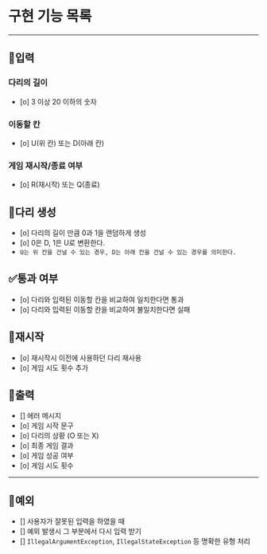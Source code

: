 # 구현 기능 목록

---
## 📝입력

### 다리의 길이
* [o] 3 이상 20 이하의 숫자

### 이동할 칸
* [o] U(위 칸) 또는 D(아래 칸)

### 게임 재시작/종료 여부
* [o] R(재시작) 또는 Q(종료)

## 🦵다리 생성
* [o] 다리의 길이 만큼 0과 1을 랜덤하게 생성
* [o] 0은 D, 1은 U로 변환한다.
* `U는 위 칸을 건널 수 있는 경우, D는 아래 칸을 건널 수 있는 경우를 의미한다.`

## ✅통과 여부
* [o] 다리와 입력된 이동할 칸을 비교하여 일치한다면 통과
* [o] 다리와 입력된 이동할 칸을 비교하여 불일치한다면 실패

## 🔄재시작
* [o] 재시작시 이전에 사용하던 다리 재사용
* [o] 게임 시도 횟수 추가

## 👣출력
* [] 에러 메시지
* [o] 게임 시작 문구
* [o] 다리의 상황 (O 또는 X)
* [o] 최종 게임 결과
* [o] 게임 성공 여부
* [o] 게임 시도 횟수

---

## 🚫예외
* [] 사용자가 잘못된 입력을 하였을 때
* [] 예외 발생시 그 부분에서 다시 입력 받기
* [] `IllegalArgumentException`, `IllegalStateException` 등 명확한 유형 처리